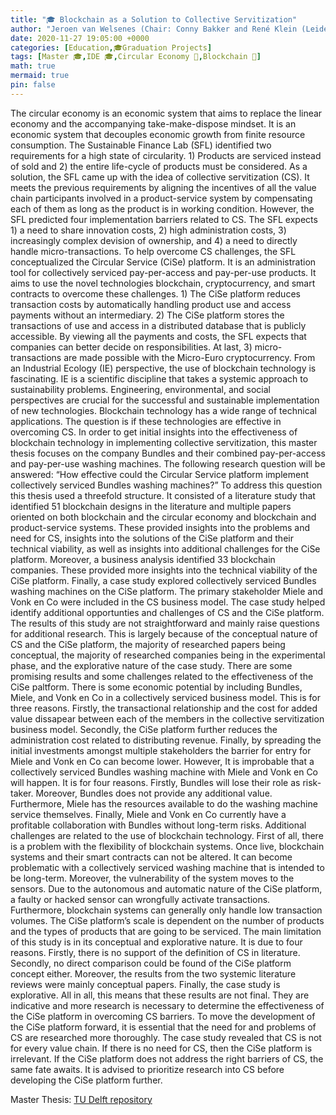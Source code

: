 ```yaml
---
title: "🎓 Blockchain as a Solution to Collective Servitization"
author: "Jeroen van Welsenes (Chair: Conny Bakker and René Klein (Leiden University), Mentor: **Jacky Bourgeois**)"
date: 2020-11-27 19:05:00 +0000
categories: [Education,🎓Graduation Projects]
tags: [Master 🎓,IDE 🎓,Circular Economy 🌱,Blockchain 📱]
math: true
mermaid: true
pin: false
---
```


The circular economy is an economic system that aims to replace the linear economy and the accompanying take-make-dispose mindset. It is an economic system that decouples economic growth from finite resource consumption. The Sustainable Finance Lab (SFL) identified two requirements for a high state of circularity. 1) Products are serviced instead of sold and 2) the entire life-cycle of products must be considered. As a solution, the SFL came up with the idea of collective servitization (CS). It meets the previous requirements by aligning the incentives of all the value chain participants involved in a product-service system by compensating each of them as long as the product is in working condition. However, the SFL predicted four implementation barriers related to CS. The SFL expects 1) a need to share innovation costs, 2) high administration costs, 3) increasingly complex devision of ownership, and 4) a need to directly handle micro-transactions. To help overcome CS challenges, the SFL conceptualized the Circular Service (CiSe) platform. It is an administration tool for collectively serviced pay-per-access and pay-per-use products. It aims to use the novel technologies blockchain, cryptocurrency, and smart contracts to overcome these challenges. 1) The CiSe platform reduces transaction costs by automatically handling product use and access payments without an intermediary. 2) The CiSe platform stores the transactions of use and access in a distributed database that is publicly accessible. By viewing all the payments and costs, the SFL expects that companies can better decide on responsibilities. At last, 3) micro-transactions are made possible with the Micro-Euro cryptocurrency. From an Industrial Ecology (IE) perspective, the use of blockchain technology is fascinating. IE is a scientific discipline that takes a systemic approach to sustainability problems. Engineering, environmental, and social perspectives are crucial for the successful and sustainable implementation of new technologies. Blockchain technology has a wide range of technical applications. The question is if these technologies are effective in overcoming CS. In order to get initial insights into the effectiveness of blockchain technology in implementing collective servitization, this master thesis focuses on the company Bundles and their combined pay-per-access and pay-per-use washing machines. The following research question will be answered: “How effective could the Circular Service platform implement collectively serviced Bundles washing machines?” To address this question this thesis used a threefold structure. It consisted of a literature study that identified 51 blockchain designs in the literature and multiple papers oriented on both blockchain and the circular economy and blockchain and product-service systems. These provided insights into the problems and need for CS, insights into the solutions of the CiSe platform and their technical viability, as well as insights into additional challenges for the CiSe platform. Moreover, a business analysis identified 33 blockchain companies. These provided more insights into the technical viability of the CiSe platform. Finally, a case study explored collectively serviced Bundles washing machines on the CiSe platform. The primary stakeholder Miele and Vonk en Co were included in the CS business model. The case study helped identify additional opportunties and challenges of CS and the CiSe platform. The results of this study are not straightforward and mainly raise questions for additional research. This is largely because of the conceptual nature of CS and the CiSe platform, the majority of researched papers being conceptual, the majority of researched companies being in the experimental phase, and the explorative nature of the case study. There are some promising results and some challenges related to the effectiveness of the CiSe paltform. There is some economic potential by including Bundles, Miele, and Vonk en Co in a collectively serviced business model. This is for three reasons. Firstly, the transactional relationship and the cost for added value dissapear between each of the members in the collective servitization business model. Secondly, the CiSe platform further reduces the administration cost related to distributing revenue. Finally, by spreading the initial investments amongst multiple stakeholders the barrier for entry for Miele and Vonk en Co can become lower. However, It is improbable that a collectively serviced Bundles washing machine with Miele and Vonk en Co will happen. It is for four reasons. Firstly, Bundles will lose their role as risk-taker. Moreover, Bundles does not provide any additional value. Furthermore, Miele has the resources available to do the washing machine service themselves. Finally, Miele and Vonk en Co currently have a profitable collaboration with Bundles without long-term risks. Additional challenges are related to the use of blockchain technology. First of all, there is a problem with the flexibility of blockchain systems. Once live, blockchain systems and their smart contracts can not be altered. It can become problematic with a collectively serviced washing machine that is intended to be long-term. Moreover, the vulnerability of the system moves to the sensors. Due to the autonomous and automatic nature of the CiSe platform, a faulty or hacked sensor can wrongfully activate transactions. Furthermore, blockchain systems can generally only handle low transaction volumes. The CiSe platform’s scale is dependent on the number of products and the types of products that are going to be serviced. The main limitation of this study is in its conceptual and explorative nature. It is due to four reasons. Firstly, there is no support of the definition of CS in literature. Secondly, no direct comparison could be found of the CiSe platform concept either. Moreover, the results from the two systemic literature reviews were mainly conceptual papers. Finally, the case study is explorative. All in all, this means that these results are not final. They are indicative and more research is necessary to determine the effectiveness of the CiSe platform in overcoming CS barriers. To move the development of the CiSe platform forward, it is essential that the need for and problems of CS are researched more thoroughly. The case study revealed that CS is not for every value chain. If there is no need for CS, then the CiSe platform is irrelevant. If the CiSe platform does not address the right barriers of CS, the same fate awaits. It is advised to prioritize research into CS before developing the CiSe platform further.

Master Thesis: [TU Delft repository](https://repository.tudelft.nl/islandora/object/uuid%3A7686626f-b82f-4435-bcc0-270e910c4ee1?collection=education)